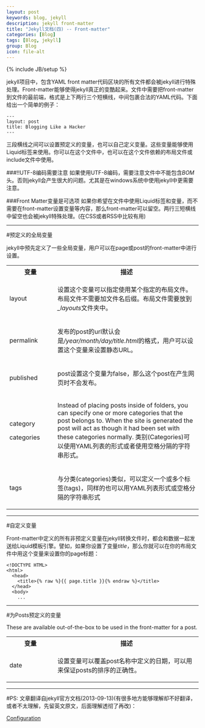 ```yaml
---
layout: post
keywords: blog, jekyll
description: jekyll front-matter
title: "Jekyll文档(四) -- Front-matter"
categories: [Blog]
tags: [Blog, jekyll]
group: Blog
icon: file-alt
---
```

{% include JB/setup %}

jekyll项目中，包含YAML front matter代码区块的所有文件都会被jekyll进行特殊处理。Front-matter能够使得jekyll真正的变酷起来。文件中需要把front-matter到文件的最前端，格式是上下两行三个短横线，中间包裹合法的YAML代码。下面给出一个简单的例子：

<!--excerpt-->

    ---
    layout: post
    title: Blogging Like a Hacker
    ---

三段横线之间可以设置预定义的变量，也可以自己定义变量。这些变量能够使用Liquid标签来使用。你可以在这个文件中，也可以在这个文件依赖的布局文件或include文件中使用。

###!!UTF-8编码需要注意
如果使用UTF-8编码，需要注意文件中不能包含*BOM*头。否则jekyll会产生很大的问题。尤其是在windows系统中使用jekyll中更需要注意。

###Front Matter变量是可选项
如果你希望在文件中使用Liquid标签和变量，而不需要在front-matter设置变量等内容，那么front-matter可以留空。两行三短横线中留空也会被jekyll特殊处理。(在CSS或者RSS中比较有用)

***
#预定义的全局变量

jekyll中预先定义了一些全局变量，用户可以在page或post的front-matter中进行设置。

<table cellpadding="10">
  <col width="25%" />
  <col width="75%" />
  <tr>
    <th>变量</th>     
    <th>描述</th>
  </tr>
  <tr>
    <td>
      <p>layout</p>
    </td>
    <td>
      <p>设置这个变量可以指定使用某个指定的布局文件。布局文件不需要加文件名后缀。布局文件需要放到<em>_layouts</em>文件夹中。</p>
    </td>
  </tr>
  <tr>
    <td>
      <p>permalink</p>
    </td>
    <td>
      <p>发布的post的url默认会是<em>/year/month/day/title.html</em>的格式，用户可以设置这个变量来设置静态URL。</p>
    </td>
  </tr>
  <tr>
    <td>
      <p>published</p>
    </td>
    <td>
      <p>post设置这个变量为false，那么这个post在产生网页时不会发布。</p>
    </td>
  </tr>
  <tr>
    <td>
      <p>category</p>
      <p>categories</p>
    </td>
    <td>
      <p>Instead of placing posts inside of folders, you can specify one or more categories that the post belongs to. When the site is generated the post will act as though it had been set with these categories normally. 类别(Categories)可以使用YAML列表的形式或者使用空格分隔的字符串形式。</p>
    </td>
  </tr>
  <tr>
    <td>
      <p>tags</p>
    </td>
    <td>
      <p>与分类(categories)类似，可以定义一个或多个标签(tags)，同样的也可以用YAML列表形式或空格分隔的字符串形式</p>
    </td>
  </tr>
</table>

***
#自定义变量

Front-matter中定义的所有非预定义变量在jekyll转换文件时，都会和数据一起发送给Liquid模板引擎。譬如，如果你设置了变量*title*，那么你就可以在你的布局文件中用这个变量来设置你的page标题：

    <!DOCTYPE HTML>
    <html>
      <head>
        <title>{% raw %}{{ page.title }}{% endraw %}</title>
      </head>
      <body>
        ...

***
#为Posts预定义的变量

These are available out-of-the-box to be used in the front-matter for a post.


<table cellpadding="10">
  <col width="25%" />
  <col width="75%" />
  <tr>
    <th>变量</th>     
    <th>描述</th>
  </tr>
  <tr>
    <td>
      <p>date</p>
    </td>
    <td>
      <p>设置变量可以覆盖post名称中定义的日期，可以用来保证posts的排序的正确性。</p>
    </td>
  </tr>
</table>

***
#PS:
文章翻译自jekyll官方文档(2013-09-13)(有很多地方能够理解却不好翻译，或者不太理解，先留英文原文，后面理解透彻了再改)：

[Configuration](http://jekyllrb.com/docs/frontmatter/)